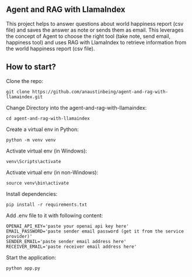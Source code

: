 ## Agent and RAG with LlamaIndex

This project helps to answer questions about world happiness report (csv file) and saves the answer as note or sends them as email.
This leverages the concept of Agent to choose the right tool (take note, send email, happiness tool) and uses RAG with LlamaIndex to retrieve information from the world happiness report (csv file).

## How to start?

Clone the repo:

```
git clone https://github.com/anaustinbeing/agent-and-rag-with-llamaindex.git
```

Change Directory into the agent-and-rag-with-llamaindex:

```
cd agent-and-rag-with-llamaindex
```

Create a virtual env in Python:

```
python -m venv venv
```

Activate virtual env (in Windows):

```
venv\Scripts\activate
```

Activate virtual env (in non-Windows):

```
source venv\bin\activate
```

Install dependencies:

```
pip install -r requirements.txt
```

Add .env file to it with following content:

```
OPENAI_API_KEY='paste your openai api key here'
EMAIL_PASSWORD='paste sender email password (get it from the service provider)'
SENDER_EMAIL='paste sender email address here'
RECEIVER_EMAIL='paste receiver email address here'
```

Start the application:

```
python app.py
```
